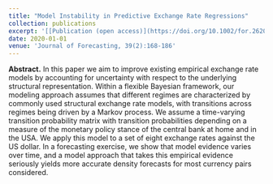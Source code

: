 ```yaml
---
title: "Model Instability in Predictive Exchange Rate Regressions"
collection: publications
excerpt: '[[Publication (open access)](https://doi.org/10.1002/for.2620)]'
date: 2020-01-01
venue: 'Journal of Forecasting, 39(2):168-186'
---
```

**Abstract.** In this paper we aim to improve existing empirical exchange rate models by accounting for uncertainty with respect to the underlying structural representation. Within a flexible Bayesian framework, our modeling approach assumes that different regimes are characterized by commonly used structural exchange rate models, with transitions across regimes being driven by a Markov process. We assume a time-varying transition probability matrix with transition probabilities depending on a measure of the monetary policy stance of the central bank at home and in the USA. We apply this model to a set of eight exchange rates against the US dollar. In a forecasting exercise, we show that model evidence varies over time, and a model approach that takes this empirical evidence seriously yields more accurate density forecasts for most currency pairs considered.
